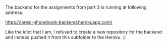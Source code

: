The backend for the assignments from part 3 is running at following
address.


https://laresi-phonebook-backend.herokuapp.com/


Like the idiot that I am, I refused to create a new repository for the backend
and instead pushed it from this subfolder to the Heroku. :)